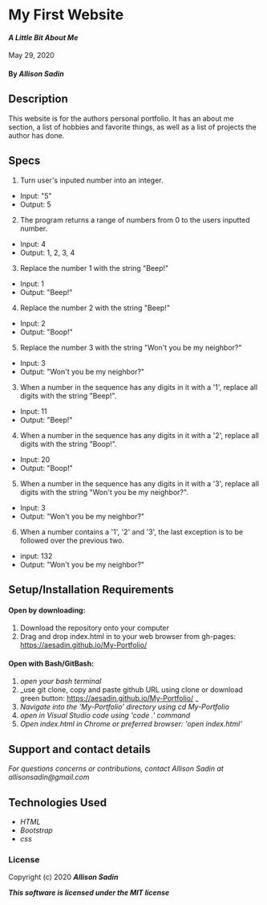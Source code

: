 # My First Website

#### _A Little Bit About Me_ 
May 29, 2020

#### By _Allison Sadin_

## Description

This website is for the authors personal portfolio. It has an about me section, a list of hobbies and favorite things, as well as a list of projects the author has done.

## Specs
1. Turn user's inputed number into an integer.
  * Input: "5"
  * Output: 5


2. The program returns a range of numbers from 0 to the users inputted number.
  * Input: 4
  * Output: 1, 2, 3, 4

3. Replace the number 1 with the string "Beep!"
  * Input: 1
  * Output: "Beep!"

4. Replace the number 2 with the string "Beep!"
  * Input: 2
  * Output: "Boop!"

5. Replace the number 3 with the string "Won't you be my neighbor?"
  * Input: 3
  * Output: "Won't you be my neighbor?"

3. When a number in the sequence has any digits in it with a '1', replace all digits with the string "Beep!".
  * Input: 11
  * Output: "Beep!" 

4. When a number in the sequence has any digits in it with a '2', replace all digits with the string "Boop!". 
  * Input: 20
  * Output: "Boop!"

5. When a number in the sequence has any digits in it with a '3', replace all digits with the string "Won't you be my neighbor?". 
  * Input: 3
  * Output: "Won't you be my neighbor?"

6. When a number contains a '1', '2' and '3', the last exception is to be followed over the previous two.
  * input: 132
  * Output: "Won't you be my neighbor?"



## Setup/Installation Requirements

#### Open by downloading:
1. Download the repository onto your computer
2. Drag and drop index.html in to your web browser from gh-pages:  https://aesadin.github.io/My-Portfolio/

#### Open with Bash/GitBash:
1. _open your bash terminal_
2. _use git clone, copy and paste github URL using clone or download green button:  https://aesadin.github.io/My-Portfolio/ _
3. _Navigate into the 'My-Portfolio' directory using cd My-Portfolio_
4. _open in Visual Studio code using 'code .' command_
5. _Open index.html in Chrome or preferred browser: 'open index.html'_





## Support and contact details

_For questions concerns or contributions, contact Allison Sadin
at allisonsadin@gmail.com_

## Technologies Used

* _HTML_
* _Bootstrap_
* _css_

### License

Copyright (c) 2020 **_Allison Sadin_**

**_This software is licensed under the MIT license_**